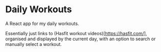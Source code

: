 # Daily Workouts
A React app for my daily workouts.

Essentially just links to (Hasfit workout videos)[https://hasfit.com/], organised and displayed by the current day, with an option to search or manually select a workout.

